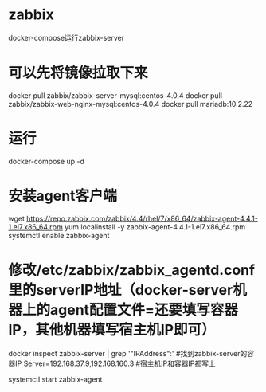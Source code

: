 # zabbix
docker-compose运行zabbix-server

# 可以先将镜像拉取下来
docker pull zabbix/zabbix-server-mysql:centos-4.0.4
docker pull zabbix/zabbix-web-nginx-mysql:centos-4.0.4
docker pull mariadb:10.2.22
# 运行
docker-compose up -d
 
# 安装agent客户端
wget https://repo.zabbix.com/zabbix/4.4/rhel/7/x86_64/zabbix-agent-4.4.1-1.el7.x86_64.rpm
yum localinstall -y zabbix-agent-4.4.1-1.el7.x86_64.rpm
systemctl enable zabbix-agent
# 修改/etc/zabbix/zabbix_agentd.conf里的serverIP地址（docker-server机器上的agent配置文件=还要填写容器IP，其他机器填写宿主机IP即可）
docker inspect zabbix-server | grep '"IPAddress":'  #找到zabbix-server的容器IP
Server=192.168.37.9,192.168.160.3  #宿主机IP和容器IP都写上
 
systemctl start zabbix-agent
